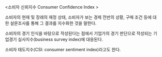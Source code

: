<소비자 신뢰지수 Consumer Confidence Index >


소비자의 현재 및 장래의 재정 상태, 소비자가 보는 경제 전반의 상황, 구매 조건 등에 대한 설문조사를 통해 그 결과를 지수화한 것을 말한다.

소비자의 경기 인식을 바탕으로 작성된다는 점에서 기업가의 경기 판단으로 작성되는 기업경기 실사지수(business survey index)에 대응된다.

소비자 태도지수(CSI: consumer sentiment index)라고도 한다.